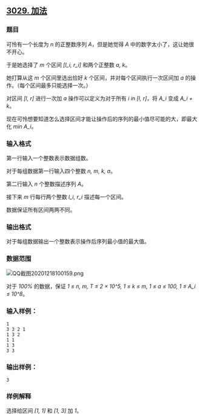 ## [3029. 加法](https://www.acwing.com/problem/content/3032/)

### 题目

可怜有一个长度为 *n* 的正整数序列 *A*，但是她觉得 *A* 中的数字太小了，这让她很不开心。

于是她选择了 *m* 个区间 *[l_i, r_i]* 和两个正整数 *a, k*。

她打算从这 *m* 个区间里选出恰好 *k* 个区间，并对每个区间执行一次区间加 *a* 的操作。（每个区间最多只能选择一次。）

对区间 *[l, r]* 进行一次加 *a* 操作可以定义为对于所有 *i in [l, r]*，将 *A_i* 变成 *A_i + k*。

现在可怜想要知道怎么选择区间才能让操作后的序列的最小值尽可能的大，即最大化 *min A_i*。

### 输入格式

第一行输入一个整数表示数据组数。

对于每组数据第一行输入四个整数 *n, m, k, a*。

第二行输入 *n* 个整数描述序列 *A*。

接下来 *m* 行每行两个整数 *l_i, r_i* 描述每一个区间。

数据保证所有区间两两不同。

### 输出格式

对于每组数据输出一个整数表示操作后序列最小值的最大值。

### 数据范围

 ![QQ截图20201218100159.png](https://cdn.acwing.com/media/article/image/2020/12/18/19_0e809f5640-QQ截图20201218100159.png)

对于 *100%* 的数据，保证 *1 ≤ n, m, T ≤ 2 × 10^5, 1 ≤ k ≤ m, 1 ≤ a ≤ 100, 1 ≤ A_i ≤ 10^8*。

### 输入样例：

```
1
3 3 2 1
1 3 2
1 1
1 3
3 3
```

### 输出样例：

```
3
```

### 样例解释

选择给区间 *[1, 1]* 和 *[1, 3]* 加 *1*。
